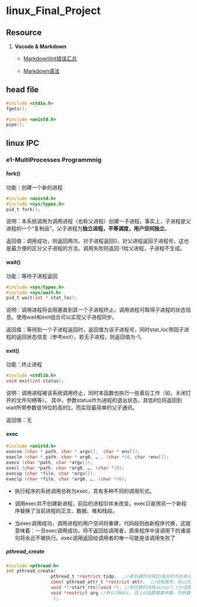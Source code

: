 # linux_Final_Project

## Resource

1. **Vscode & Markdown**

    - [Markdownlint错误汇总](https://juejin.cn/post/6844903938165047309)

    - [Markdown语法](https://zhuanlan.zhihu.com/p/56943330)

## head file

```c
#include <stdio.h>
fgets();

#include <unistd.h>
pipe();
```

## linux IPC

### e1-MultiProcesses Programmnig

#### fork()

功能：创建一个新的进程

```c
#include <unistd.h>
#include <sys/types.h>
pid_t fork();
```

说明：本系统调用为调用进程（也称父进程）创建一子进程。事实上，子进程是父进程的一个“复制品”。父子进程为**独立进程，平等调度，用户空间独立**。

返回值：调用成功，则返回两次。对子进程返回0，对父进程返回子进程号，这也是最方便的区分父子进程的方法。调用失败则返回-1给父进程，子进程不生成。

#### wait()

功能：等待子进程返回

```c
#include <sys/types.h>
#include <sys/wait.h>
pid_t wait(int * stat_loc);
```

说明：调用进程将会阻塞直到其一个子进程终止。调用进程可取得子进程的状态信息。使用wait和exit组合可以实现父子进程同步。

返回值：等待到一个子进程返回时，返回值为该子进程号，同时stat_loc带回子进程的返回状态信息（参考exit）。若无子进程，则返回值为-1。

#### exit()

功能：终止进程

```c
#include <stdlib.h>
void exit(int status);
```

说明：调用进程被该系统调用终止，同时本函数也执行一些善后工作（如，关闭打开的文件句柄等）。 其中，参数status作为进程的退出状态，其低8位将返回到wait所带参数低16位的高8位，而实现最简单的父子通讯。

返回值：无

#### exec

```c
#include <unistd.h>
execve (char * path, char * argv[],  char * env[]);
execle (char * path, char * arg0, … , (char *)0, char *env[]);
execv (char *path, char *argv[]);
execl (char *path, char *arg0, …, (char *)0);
execvp (char *file, char *argv[]);
execlp (char *file, char *arg0, …, (char *)0);
```

- 执行程序的系统调用总称为exec，具有多种不同的调用形式。

- 调用exec并不创建新进程，前后的进程ID并未改变。exec只是用另一个新程序替换了当前进程的正文、数据、堆和栈段。

- 当exec调用成功，调用进程的用户空间将重建，代码段则由新程序代换，这就意味着：一旦exec调用成功，将不返回给调用者，原来程序中该调用下的诸语句将永远不被执行。exec调用返回给调用者的唯一可能是该调用失败了

##### pthread_create

```c
#include <pthread.h>
int pthread_create(
                 pthread_t *restrict tidp,   //新创建的线程ID指向的内存单元。
                 const pthread_attr_t *restrict attr,  //线程属性，默认为NULL
                 void *(*start_rtn)(void *), //新创建的线程从start_rtn函数的地址开始运行
                 void *restrict arg //默认为NULL。若上述函数需要参数，将参数放入结构中并将地址作为arg传入。
                  );
```
